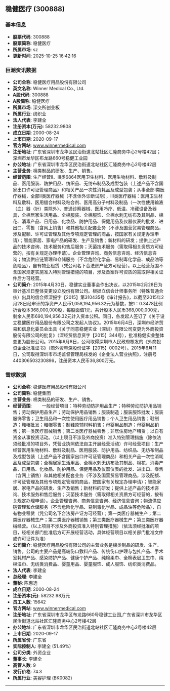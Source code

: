 ## 稳健医疗 (300888)

### 基本信息

- **股票代码**: 300888
- **股票简称**: 稳健医疗
- **所属市场**: sz
- **更新时间**: 2025-10-25 16:42:16

### 巨潮资讯数据

- **公司全称**: 稳健医疗用品股份有限公司
- **英文名称**: Winner Medical Co., Ltd.
- **A股代码**: 300888
- **A股简称**: 稳健医疗
- **所属市场**: 深交所创业板
- **所属行业**: 纺织业
- **法人代表**: 李建全
- **注册资本(万元)**: 58232.9808
- **成立日期**: 2000-08-24
- **上市日期**: 2020-09-17
- **官方网站**: www.winnermedical.com
- **注册地址**: 广东省深圳市龙华区民治街道北站社区汇隆商务中心2号楼42层；深圳市龙华区布龙路660号稳健工业园
- **办公地址**: 广东省深圳市龙华区民治街道北站社区汇隆商务中心2号楼42层
- **主营业务**: 棉类制品的研发、生产、销售。
- **经营范围**: 生产经营II、III类6864医用卫生材料、医用生物材料、敷料及制品、医用服装、防护用品、纺织品、无纺布制品及成型包装（上述产品不含国家出口许可证管理商品）和相关产品一次性消耗品及成型包装；从事全部I类医疗器械，全部II类医疗器械（不含体外诊断试剂），III类医疗器械：医用卫生材料及敷料、医用缝合材料及粘合剂、医用高分子材料及制品（一次性使用输液（血）器（针）类除外）、普通诊察器械、医用冷疗、低温、冷藏设备及器具，全棉居家生活用品、全棉服装、全棉服饰、全棉水刺无纺布及其制品、棉花、消毒产品、日用品、化妆品、防护用品、保健用品及仪器仪表的批发、进出口、零售（含网上销售）和其他相关配套业务（不涉及国营贸易管理商品，涉及配额、许可证管理及其他专项规定管理的商品，按国家有关规定办理申请）；智能家居、家电产品的研发、生产及销售；新材料的研发；提供上述产品的技术咨询、技术服务和售后服务；灭菌技术服务（需取得相关资质方可经营的，按有关规定办理申请）。企业管理咨询、商务信息咨询、经济信息咨询；物流供应链管理和仓储服务（不含危险化学品、易制毒化学品、成品油等危险品），自有物业租赁（凭公司名下合法房产证方可经营）。以上经营范围不含国家规定实施准入特别管理措施的项目，涉及备案许可资质的需取得相关证件后方可经营。
- **公司简介**: 2015年4月30日，稳健实业董事会作出决议，以2015年2月28日为审计基准日整体变更设立股份有限公司。根据立信会计师事务所（特殊普通合伙）出具的信会师深报字【2015】第310435号《审计报告》，以截至2015年2月28日经审计的净资产人民币1,058,194,956.32元为基数，按1：0.3478比例折合股本368,000,000股，每股面值1元，共计股本人民币368,000,000元，剩余人民币690,194,956.32元计入资本公积。同日，各发起人签订了《关于设立稳健医疗用品股份有限公司之发起人协议》。2015年6月4日，深圳市经济贸易和信息化委员会出具《关于同意稳健实业（深圳）有限公司变更为外商投资股份有限公司的批复》（深经贸信息资字【2015】344号），批准稳健实业整体变更为股份公司。2015年6月8日，公司取得深圳市人民政府核发的《外商投资企业批准证书》（商外资粤深股份证字【2015】0002号）。2015年6月11日，公司取得深圳市市场监督管理局核发的《企业法人营业执照》，注册号440306503230896，注册资本人民币36,800万元。

### 雪球数据

- **公司全称**: 稳健医疗用品股份有限公司
- **公司简称**: 稳健集团
- **主营业务**: 棉类制品的研发、生产、销售。
- **经营范围**: 　　一般经营项目：特种劳动防护用品生产；特种劳动防护用品销售；劳动保护用品生产；劳动保护用品销售；服装制造；服装服饰批发；服装服饰零售；卫生用品和一次性使用医疗用品销售；个人卫生用品销售；鞋制造；鞋帽批发；鞋帽零售；制鞋原辅材料销售；母婴用品制造；母婴用品销售；第一类医疗器械销售；第二类医疗器械零售；非居住房地产租赁；以自有资金从事投资活动。（以上项目不涉及外商投资）准入特别管理措施（除依法须经批准的项目外，凭营业执照依法自主开展经营活动）许可经营项目：生产经营医用生物材料、敷料及制品、医用服装、防护用品、纺织品、无纺布制品及成型包装（上述产品不含国家出口许可证管理商品）和相关产品一次性消耗品及成型包装；全棉居家生活用品、全棉水刺无纺布及其制品、棉花、消毒产品、日用品、化妆品、防护用品、保健用品及仪器仪表的批发、进出口、零售（含网上销售）和其他相关配套业务（不涉及国营贸易管理商品，涉及配额、许可证管理及其他专项规定管理的商品，按国家有关规定办理申请）；智能家居、家电产品的研发、生产及销售；新材料的研发；提供上述产品的技术咨询、技术服务和售后服务；灭菌技术服务（需取得相关资质方可经营的，按有关规定办理申请）。企业管理咨询、商务信息咨询、经济信息咨询；物流供应链管理和仓储服务（不含危险化学品、易制毒化学品、成品油等危险品），自有物业租赁（凭公司名下合法房产证方可经营）；第一类医疗器械生产；第二类医疗器械生产；第二类医疗器械销售；第三类医疗器械生产；第三类医疗器械经营。（以上项目不涉及外商投资准入特别管理措施）（依法须经批准的项目，经相关部门批准后方可开展经营活动，具体经营项目以相关部门批准文件或许可证件为准）
- **公司简介**: 稳健医疗用品股份有限公司的主营业务是棉类制品的研发、生产、销售。公司的主要产品是高端伤口敷料产品、传统伤口护理与包扎产品、手术室耗材产品、感染防护产品、健康个护产品、纯棉柔巾、全棉表层卫生巾、纯棉湿巾、无纺类消费品、婴童用品、婴童服饰、成人服饰、纺织类消费品。
- **法人代表**: 李建全
- **总经理**: 李建全
- **董秘**: 陈惠选
- **成立日期**: 2000-08-24
- **注册资本(元)**: 58232.98万元
- **员工人数**: 15642
- **官方网站**: www.winnermedical.com
- **注册地址**: 广东省深圳市龙华区布龙路660号稳健工业园,广东省深圳市龙华区民治街道北站社区汇隆商务中心2号楼42层
- **办公地址**: 广东省深圳市龙华区民治街道北站社区汇隆商务中心2号楼42层
- **上市日期**: 2020-09-17
- **所属省份**: 广东省
- **实际控制人**: 李建全 (51.49%)
- **公司分类**: 外资企业
- **董事长**: 李建全
- **高管人数**: 9
- **发行价格**: 74.3
- **所属行业**: 美容护理 (BK0082)

---